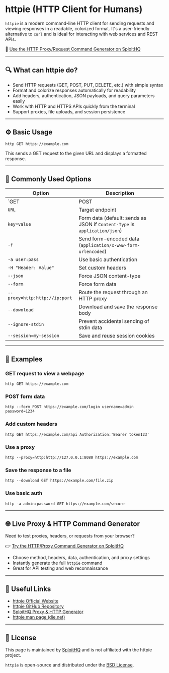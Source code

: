 # httpie (HTTP Client for Humans)

`httpie` is a modern command-line HTTP client for sending requests and viewing responses in a readable, colorized format. It's a user-friendly alternative to `curl` and is ideal for interacting with web services and REST APIs.

🔗 [Use the HTTP Proxy/Request Command Generator on SploitHQ](https://sploithq.com/proxy)

---

## 🔍 What can httpie do?

- Send HTTP requests (GET, POST, PUT, DELETE, etc.) with simple syntax
- Format and colorize responses automatically for readability
- Add headers, authentication, JSON payloads, and query parameters easily
- Work with HTTP and HTTPS APIs quickly from the terminal
- Support proxies, file uploads, and session persistence

---

## ⚙️ Basic Usage

```
http GET https://example.com
```

This sends a GET request to the given URL and displays a formatted response.

---

## 🧰 Commonly Used Options

| Option                      | Description                                                        |
|-----------------------------|--------------------------------------------------------------------|
| `GET|POST|PUT|DELETE`       | HTTP method to use                                                 |
| `URL`                       | Target endpoint                                                    |
| `key=value`                 | Form data (default: sends as JSON if `Content-Type` is `application/json`) |
| `-f`                        | Send form-encoded data (`application/x-www-form-urlencoded`)       |
| `-a user:pass`              | Use basic authentication                                           |
| `-H "Header: Value"`        | Set custom headers                                                 |
| `--json`                    | Force JSON content-type                                            |
| `--form`                    | Force form data                                                    |
| `--proxy=http:http://ip:port` | Route the request through an HTTP proxy                         |
| `--download`                | Download and save the response body                               |
| `--ignore-stdin`            | Prevent accidental sending of stdin data                          |
| `--session=my-session`      | Save and reuse session cookies                                     |

---

## 🧪 Examples

### GET request to view a webpage
```
http GET https://example.com
```

### POST form data
```
http --form POST https://example.com/login username=admin password=1234
```

### Add custom headers
```
http GET https://example.com/api Authorization:'Bearer token123'
```

### Use a proxy
```
http --proxy=http:http://127.0.0.1:8080 https://example.com
```

### Save the response to a file
```
http --download GET https://example.com/file.zip
```

### Use basic auth
```
http -a admin:password GET https://example.com/secure
```

---

## 🌐 Live Proxy & HTTP Command Generator

Need to test proxies, headers, or requests from your browser?

👉 [Try the HTTP/Proxy Command Generator on SploitHQ](https://sploithq.com/proxy)

- Choose method, headers, data, authentication, and proxy settings
- Instantly generate the full `httpie` command
- Great for API testing and web reconnaissance

---

## 🔗 Useful Links

- [httpie Official Website](https://httpie.io/)
- [httpie GitHub Repository](https://github.com/httpie/httpie)
- [SploitHQ Proxy & HTTP Generator](https://sploithq.com/proxy)
- [httpie man page (die.net)](https://linux.die.net/man/1/http)

---

## 📄 License

This page is maintained by [SploitHQ](https://sploithq.com) and is not affiliated with the httpie project.

`httpie` is open-source and distributed under the [BSD License](https://github.com/httpie/httpie/blob/master/LICENSE).

